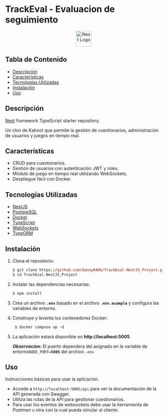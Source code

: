 # TrackEval - Evaluacion de seguimiento

<p align="center">
  <a href="http://nestjs.com/" target="blank"><img src="https://nestjs.com/img/logo-small.svg" width="50" alt="Nest Logo" /></a>
</p>

## Tabla de Contenido

- [Descripción](#descripción)
- [Características](#características)
- [Tecnologías Utilizadas](#tecnologías-utilizadas)
- [Instalación](#instalación)
- [Uso](#uso)

## Descripción

[Nest](https://github.com/nestjs/nest) framework TypeScript starter repository.

Un clon de Kahoot que permite la gestión de cuestionarios, administración de usuarios y juegos en tiempo real.

## Características

- CRUD para cuestionarios.
- Gestión de usuarios con autenticación JWT y roles.
- Módulo de juego en tiempo real utilizando WebSockets.
- Despliegue fácil con Docker.

## Tecnologías Utilizadas

- [NestJS](https://nestjs.com/)
- [PostgreSQL](https://www.postgresql.org/)
- [Docker](https://www.docker.com/)
- [TypeScript](https://www.typescriptlang.org/)
- [WebSockets](https://developer.mozilla.org/en-US/docs/Web/API/WebSockets_API)
- [TypeORM](https://typeorm.io/)

## Instalación

1. Clona el repositorio:
   ```ps
   $ git clone https://github.com/danny0406/TrackEval-NestJS_Project.git
   $ cd TrackEval-NestJS_Project
   ```

2. Instalar las dependencias necesarias:

   ```ps
   $ npm install
   ```

3. Crea un archivo **`.env`** basado en el archivo **`.env.example`** y configura las variables de entorno.

4. Construye y levanta los contenedores Docker:
   ```ps
    $ docker compose up -d
   ```

5. La aplicación estará disponible en **http://localhost:5005**

    ***Observacion:***
El puerto dependera del asignado en la variable de entorno`NODE_PORT=`**`5005`** del archivo `.env`


## Uso
Instrucciones básicas para usar la aplicación.


- Accede a `http://localhost:5005/api` para ver la documentación de la API generada con Swagger.
- Utiliza las rutas de la API para gestionar cuestionarios.
- Para usar los eventos de websockets debe usar la herramienta de *Postman* u otra con la cual pueda simular al cliente.

